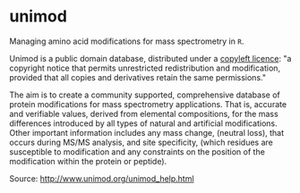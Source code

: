 unimod
======

Managing amino acid modifications for mass spectrometry in `R`. 

Unimod is a public domain database, distributed under a
[copyleft licence](http://www.gnu.org/licenses/license-list.html): "a
copyright notice that permits unrestricted redistribution and
modification, provided that all copies and derivatives retain the same
permissions."

The aim is to create a community supported, comprehensive database of
protein modifications for mass spectrometry applications. That is,
accurate and verifiable values, derived from elemental compositions,
for the mass differences introduced by all types of natural and
artificial modifications. Other important information includes any
mass change, (neutral loss), that occurs during MS/MS analysis, and
site specificity, (which residues are susceptible to modification and
any constraints on the position of the modification within the protein
or peptide). 

Source: http://www.unimod.org/unimod_help.html
